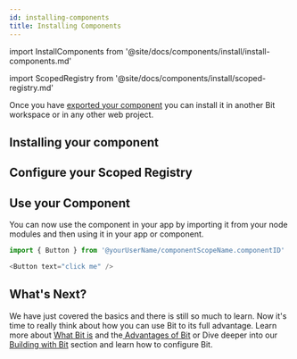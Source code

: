 ```yaml
---
id: installing-components
title: Installing Components
---
```


import InstallComponents from '@site/docs/components/install/install-components.md'

import ScopedRegistry from '@site/docs/components/install/scoped-registry.md'

Once you have [exported your component](exporting-components) you can install it in another Bit workspace or in any other web project.

## Installing your component

<InstallComponents />

<!-- :arrow_right: Learn more about the [Installing Components](/building-with-bit/installing-components). -->

## Configure your Scoped Registry

<ScopedRegistry />

<!-- :arrow_right: Learn more about the [Installing Components](/building-with-bit/installing-components). -->

<!-- ## Install Dependencies

Install dependencies for all the imported components.

```shell
bit install
``` -->

## Use your Component

You can now use the component in your app by importing it from your node modules and then using it in your app or component.

```js title="app.js"
import { Button } from '@yourUserName/componentScopeName.componentID'
```

```js title="app.js"
<Button text="click me" />
```

## What's Next?

We have just covered the basics and there is still so much to learn. Now it's time to really think about how you can use Bit to its full advantage. Learn more about [What Bit is](/essentials/what-is-bit) and the[ Advantages of Bit](/essentials/advantages-of-bit) or Dive deeper into our [Building with Bit](/building-with-bit/workspace) section and learn how to configure Bit.
